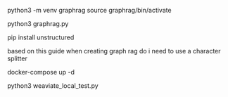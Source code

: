 python3 -m venv graphrag
source graphrag/bin/activate

python3 graphrag.py


pip install unstructured

based on this guide when creating graph rag do i need to use a character splitter

docker-compose up -d




python3 weaviate_local_test.py 